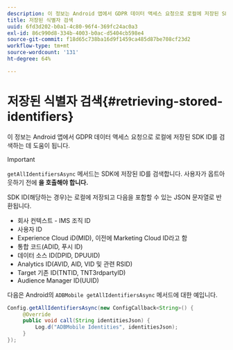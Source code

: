 ```yaml
---
description: 이 정보는 Android 앱에서 GDPR 데이터 액세스 요청으로 로컬에 저장된 SDK ID를 검색하는 데 도움이 됩니다.
title: 저장된 식별자 검색
uuid: 6fd3d202-b0a1-4c80-96f4-369fc24ac0a3
exl-id: 86c990d8-334b-4003-b0ac-d5404cb598e4
source-git-commit: f18d65c738ba16d9f1459ca485d87be708cf23d2
workflow-type: tm+mt
source-wordcount: '131'
ht-degree: 64%

---
```


# 저장된 식별자 검색{#retrieving-stored-identifiers}

이 정보는 Android 앱에서 GDPR 데이터 액세스 요청으로 로컬에 저장된 SDK ID를 검색하는 데 도움이 됩니다.

>[!IMPORTANT]
>
>`getAllIdentifiersAsync` 메서드는 SDK에 저장된 ID를 검색합니다. 사용자가 옵트아웃하기 전에 **을 호출해야 합니다.**

SDK ID(해당하는 경우)는 로컬에 저장되고 다음을 포함할 수 있는 JSON 문자열로 반환됩니다.

* 회사 컨텍스트 - IMS 조직 ID
* 사용자 ID
* Experience Cloud iD(MID), 이전에 Marketing Cloud ID라고 함
* 통합 코드(ADID, 푸시 ID)
* 데이터 소스 ID(DPID, DPUUID)
* Analytics ID(AVID, AID, VID 및 관련 RSID)
* Target 기존 ID(TNTID, TNT3rdpartyID)
* Audience Manager ID(UUID)

다음은 Android의 `ADBMobile getAllIdentifiersAsync` 메서드에 대한 예입니다.

```java
Config.getAllIdentifiersAsync(new ConfigCallback<String>() { 
     @Override 
     public void call(String identitiesJson) {                 
         Log.d("ADBMobile Identities", identitiesJson); 
     } 
});
```
